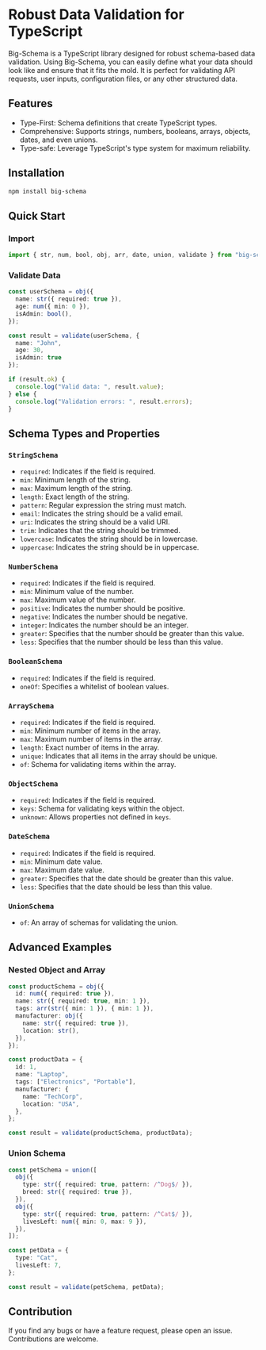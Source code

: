 # Robust Data Validation for TypeScript

Big-Schema is a TypeScript library designed for robust schema-based data validation. Using Big-Schema, you can easily define what your data should look like and ensure that it fits the mold. It is perfect for validating API requests, user inputs, configuration files, or any other structured data.

## Features

- Type-First: Schema definitions that create TypeScript types.
- Comprehensive: Supports strings, numbers, booleans, arrays, objects, dates, and even unions.
- Type-safe: Leverage TypeScript's type system for maximum reliability.

## Installation

```bash
npm install big-schema
```

## Quick Start

### Import

```typescript
import { str, num, bool, obj, arr, date, union, validate } from "big-schema";
```

### Validate Data

```typescript
const userSchema = obj({
  name: str({ required: true }),
  age: num({ min: 0 }),
  isAdmin: bool(),
});

const result = validate(userSchema, {
  name: "John",
  age: 30,
  isAdmin: true
});

if (result.ok) {
  console.log("Valid data: ", result.value);
} else {
  console.log("Validation errors: ", result.errors);
}
```

## Schema Types and Properties

### `StringSchema`

- `required`: Indicates if the field is required.
- `min`: Minimum length of the string.
- `max`: Maximum length of the string.
- `length`: Exact length of the string.
- `pattern`: Regular expression the string must match.
- `email`: Indicates the string should be a valid email.
- `uri`: Indicates the string should be a valid URI.
- `trim`: Indicates that the string should be trimmed.
- `lowercase`: Indicates the string should be in lowercase.
- `uppercase`: Indicates the string should be in uppercase.

### `NumberSchema`

- `required`: Indicates if the field is required.
- `min`: Minimum value of the number.
- `max`: Maximum value of the number.
- `positive`: Indicates the number should be positive.
- `negative`: Indicates the number should be negative.
- `integer`: Indicates the number should be an integer.
- `greater`: Specifies that the number should be greater than this value.
- `less`: Specifies that the number should be less than this value.

### `BooleanSchema`

- `required`: Indicates if the field is required.
- `oneOf`: Specifies a whitelist of boolean values.

### `ArraySchema`

- `required`: Indicates if the field is required.
- `min`: Minimum number of items in the array.
- `max`: Maximum number of items in the array.
- `length`: Exact number of items in the array.
- `unique`: Indicates that all items in the array should be unique.
- `of`: Schema for validating items within the array.

### `ObjectSchema`

- `required`: Indicates if the field is required.
- `keys`: Schema for validating keys within the object.
- `unknown`: Allows properties not defined in `keys`.

### `DateSchema`

- `required`: Indicates if the field is required.
- `min`: Minimum date value.
- `max`: Maximum date value.
- `greater`: Specifies that the date should be greater than this value.
- `less`: Specifies that the date should be less than this value.

### `UnionSchema`

- `of`: An array of schemas for validating the union.

## Advanced Examples

### Nested Object and Array

```typescript
const productSchema = obj({
  id: num({ required: true }),
  name: str({ required: true, min: 1 }),
  tags: arr(str({ min: 1 }), { min: 1 }),
  manufacturer: obj({
    name: str({ required: true }),
    location: str(),
  }),
});

const productData = {
  id: 1,
  name: "Laptop",
  tags: ["Electronics", "Portable"],
  manufacturer: {
    name: "TechCorp",
    location: "USA",
  },
};

const result = validate(productSchema, productData);
```

### Union Schema

```typescript
const petSchema = union([
  obj({
    type: str({ required: true, pattern: /^Dog$/ }),
    breed: str({ required: true }),
  }),
  obj({
    type: str({ required: true, pattern: /^Cat$/ }),
    livesLeft: num({ min: 0, max: 9 }),
  }),
]);

const petData = {
  type: "Cat",
  livesLeft: 7,
};

const result = validate(petSchema, petData);
```

## Contribution

If you find any bugs or have a feature request, please open an issue. Contributions are welcome.

